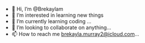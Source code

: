 - 👋 Hi, I’m @Brekaylam
- 👀 I’m interested in learning new things
- 🌱 I’m currently learning coding ...
- 💞️ I’m looking to collaborate on anything...
- 📫 How to reach me brekayla.murray2@icloud.com...

<!---
Brekaylam/Brekaylam is a ✨ special ✨ repository because its `README.md` (this file) appears on your GitHub profile.
You can click the Preview link to take a look at your changes.
--->
